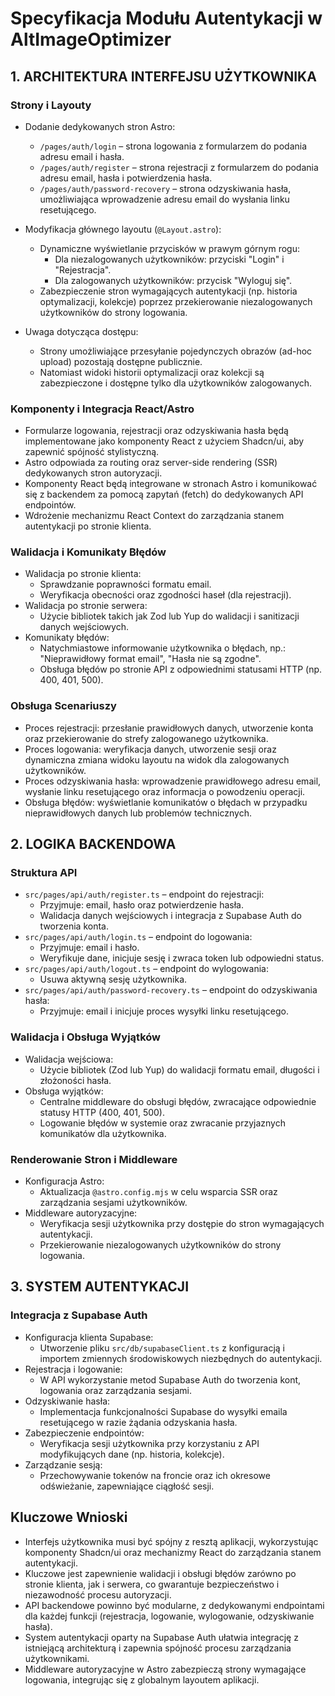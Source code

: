# Specyfikacja Modułu Autentykacji w AltImageOptimizer

## 1. ARCHITEKTURA INTERFEJSU UŻYTKOWNIKA

### Strony i Layouty

- Dodanie dedykowanych stron Astro:
  - `/pages/auth/login` – strona logowania z formularzem do podania adresu email i hasła.
  - `/pages/auth/register` – strona rejestracji z formularzem do podania adresu email, hasła i potwierdzenia hasła.
  - `/pages/auth/password-recovery` – strona odzyskiwania hasła, umożliwiająca wprowadzenie adresu email do wysłania linku resetującego.
- Modyfikacja głównego layoutu (`@Layout.astro`):

  - Dynamiczne wyświetlanie przycisków w prawym górnym rogu:
    - Dla niezalogowanych użytkowników: przyciski "Login" i "Rejestracja".
    - Dla zalogowanych użytkowników: przycisk "Wyloguj się".
  - Zabezpieczenie stron wymagających autentykacji (np. historia optymalizacji, kolekcje) poprzez przekierowanie niezalogowanych użytkowników do strony logowania.

- Uwaga dotycząca dostępu:
  - Strony umożliwiające przesyłanie pojedynczych obrazów (ad-hoc upload) pozostają dostępne publicznie.
  - Natomiast widoki historii optymalizacji oraz kolekcji są zabezpieczone i dostępne tylko dla użytkowników zalogowanych.

### Komponenty i Integracja React/Astro

- Formularze logowania, rejestracji oraz odzyskiwania hasła będą implementowane jako komponenty React z użyciem Shadcn/ui, aby zapewnić spójność stylistyczną.
- Astro odpowiada za routing oraz server-side rendering (SSR) dedykowanych stron autoryzacji.
- Komponenty React będą integrowane w stronach Astro i komunikować się z backendem za pomocą zapytań (fetch) do dedykowanych API endpointów.
- Wdrożenie mechanizmu React Context do zarządzania stanem autentykacji po stronie klienta.

### Walidacja i Komunikaty Błędów

- Walidacja po stronie klienta:
  - Sprawdzanie poprawności formatu email.
  - Weryfikacja obecności oraz zgodności haseł (dla rejestracji).
- Walidacja po stronie serwera:
  - Użycie bibliotek takich jak Zod lub Yup do walidacji i sanitizacji danych wejściowych.
- Komunikaty błędów:
  - Natychmiastowe informowanie użytkownika o błędach, np.: "Nieprawidłowy format email", "Hasła nie są zgodne".
  - Obsługa błędów po stronie API z odpowiednimi statusami HTTP (np. 400, 401, 500).

### Obsługa Scenariuszy

- Proces rejestracji: przesłanie prawidłowych danych, utworzenie konta oraz przekierowanie do strefy zalogowanego użytkownika.
- Proces logowania: weryfikacja danych, utworzenie sesji oraz dynamiczna zmiana widoku layoutu na widok dla zalogowanych użytkowników.
- Proces odzyskiwania hasła: wprowadzenie prawidłowego adresu email, wysłanie linku resetującego oraz informacja o powodzeniu operacji.
- Obsługa błędów: wyświetlanie komunikatów o błędach w przypadku nieprawidłowych danych lub problemów technicznych.

## 2. LOGIKA BACKENDOWA

### Struktura API

- `src/pages/api/auth/register.ts` – endpoint do rejestracji:
  - Przyjmuje: email, hasło oraz potwierdzenie hasła.
  - Walidacja danych wejściowych i integracja z Supabase Auth do tworzenia konta.
- `src/pages/api/auth/login.ts` – endpoint do logowania:
  - Przyjmuje: email i hasło.
  - Weryfikuje dane, inicjuje sesję i zwraca token lub odpowiedni status.
- `src/pages/api/auth/logout.ts` – endpoint do wylogowania:
  - Usuwa aktywną sesję użytkownika.
- `src/pages/api/auth/password-recovery.ts` – endpoint do odzyskiwania hasła:
  - Przyjmuje: email i inicjuje proces wysyłki linku resetującego.

### Walidacja i Obsługa Wyjątków

- Walidacja wejściowa:
  - Użycie bibliotek (Zod lub Yup) do walidacji formatu email, długości i złożoności hasła.
- Obsługa wyjątków:
  - Centralne middleware do obsługi błędów, zwracające odpowiednie statusy HTTP (400, 401, 500).
  - Logowanie błędów w systemie oraz zwracanie przyjaznych komunikatów dla użytkownika.

### Renderowanie Stron i Middleware

- Konfiguracja Astro:
  - Aktualizacja `@astro.config.mjs` w celu wsparcia SSR oraz zarządzania sesjami użytkowników.
- Middleware autoryzacyjne:
  - Weryfikacja sesji użytkownika przy dostępie do stron wymagających autentykacji.
  - Przekierowanie niezalogowanych użytkowników do strony logowania.

## 3. SYSTEM AUTENTYKACJI

### Integracja z Supabase Auth

- Konfiguracja klienta Supabase:
  - Utworzenie pliku `src/db/supabaseClient.ts` z konfiguracją i importem zmiennych środowiskowych niezbędnych do autentykacji.
- Rejestracja i logowanie:
  - W API wykorzystanie metod Supabase Auth do tworzenia kont, logowania oraz zarządzania sesjami.
- Odzyskiwanie hasła:
  - Implementacja funkcjonalności Supabase do wysyłki emaila resetującego w razie żądania odzyskania hasła.
- Zabezpieczenie endpointów:
  - Weryfikacja sesji użytkownika przy korzystaniu z API modyfikujących dane (np. historia, kolekcje).
- Zarządzanie sesją:
  - Przechowywanie tokenów na froncie oraz ich okresowe odświeżanie, zapewniające ciągłość sesji.

## Kluczowe Wnioski

- Interfejs użytkownika musi być spójny z resztą aplikacji, wykorzystując komponenty Shadcn/ui oraz mechanizmy React do zarządzania stanem autentykacji.
- Kluczowe jest zapewnienie walidacji i obsługi błędów zarówno po stronie klienta, jak i serwera, co gwarantuje bezpieczeństwo i niezawodność procesu autoryzacji.
- API backendowe powinno być modularne, z dedykowanymi endpointami dla każdej funkcji (rejestracja, logowanie, wylogowanie, odzyskiwanie hasła).
- System autentykacji oparty na Supabase Auth ułatwia integrację z istniejącą architekturą i zapewnia spójność procesu zarządzania użytkownikami.
- Middleware autoryzacyjne w Astro zabezpieczą strony wymagające logowania, integrując się z globalnym layoutem aplikacji.
